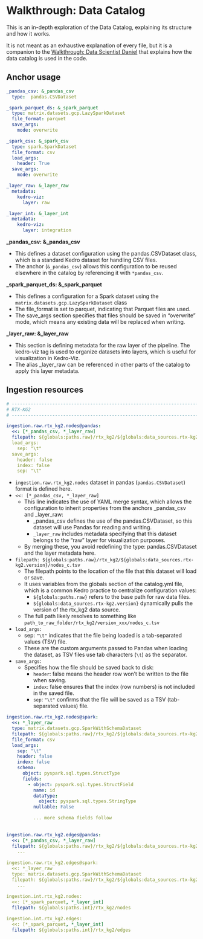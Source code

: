 # Walkthrough: Data Catalog

This is an in-depth exploration of the Data Catalog, explaining its structure and how it works.

It is not meant as an exhaustive explanation of every file, but it is a companion to the [Walkthrough: Data Scientist Daniel](walkthrough.md) that explains how the data catalog is used in the code.


## Anchor usage

```yaml
_pandas_csv: &_pandas_csv
  type:  pandas.CSVDataset

_spark_parquet_ds: &_spark_parquet
  type: matrix.datasets.gcp.LazySparkDataset
  file_format: parquet
  save_args:
    mode: overwrite

_spark_csv: &_spark_csv
  type: spark.SparkDataset
  file_format: csv
  load_args:
    header: True
  save_args:
    mode: overwrite

_layer_raw: &_layer_raw
  metadata:
    kedro-viz:
      layer: raw

_layer_int: &_layer_int
  metadata:
    kedro-viz:
      layer: integration
```

**_pandas_csv: &_pandas_csv**

- This defines a dataset configuration using the pandas.CSVDataset class, which is a standard Kedro dataset for handling CSV files.
- The anchor (`&_pandas_csv`) allows this configuration to be reused elsewhere in the catalog by referencing it with `*pandas_csv`.

**_spark_parquet_ds: &_spark_parquet**

- This defines a configuration for a Spark dataset using the `matrix.datasets.gcp.LazySparkDataset` class
- The file_format is set to parquet, indicating that Parquet files are used.
- The save_args section specifies that files should be saved in “overwrite” mode, which means any existing data will be replaced when writing.

**_layer_raw: &_layer_raw**

- This section is defining metadata for the raw layer of the pipeline. The kedro-viz tag is used to organize datasets into layers, which is useful for visualization in Kedro-Viz.
- The alias _layer_raw can be referenced in other parts of the catalog to apply this layer metadata.

 
## Ingestion resources

```yaml
# -------------------------------------------------------------------------
# RTX-KG2
# -------------------------------------------------------------------------  

ingestion.raw.rtx_kg2.nodes@pandas:
  <<: [*_pandas_csv, *_layer_raw]
  filepath: ${globals:paths.raw}/rtx_kg2/${globals:data_sources.rtx-kg2.version}/nodes_c.tsv
  load_args:
    sep: "\t"
  save_args:
    header: false
    index: false
    sep: "\t"
```

- `ingestion.raw.rtx_kg2.nodes` dataset in pandas (`pandas.CSVDataset`) format is defined here.
- `<<: [*_pandas_csv, *_layer_raw]`
    - This line indicates the use of YAML merge syntax, which allows the configuration to inherit properties from the anchors _pandas_csv and _layer_raw:
        - _pandas_csv defines the use of the pandas.CSVDataset, so this dataset will use Pandas for reading and writing.
        - `_layer_raw` includes metadata specifying that this dataset belongs to the “raw” layer for visualization purposes.
    - By merging these, you avoid redefining the type: pandas.CSVDataset and the layer metadata here.
- `filepath: ${globals:paths.raw}/rtx_kg2/${globals:data_sources.rtx-kg2.version}/nodes_c.tsv`
    - The filepath points to the location of the file that this dataset will load or save.
    - It uses variables from the globals section of the catalog.yml file, which is a common Kedro practice to centralize configuration values:
        - `${globals:paths.raw}` refers to the base path for raw data files.
        - `${globals:data_sources.rtx-kg2.version}` dynamically pulls the version of the rtx_kg2 data source.
    - The full path likely resolves to something like `path_to_raw_folder/rtx_kg2/version_xxx/nodes_c.tsv`
- `load_args`:
    - sep: `"\t"` indicates that the file being loaded is a tab-separated values (TSV) file.
    - These are the custom arguments passed to Pandas when loading the dataset, as TSV files use tab characters (`\t`) as the separator.
- `save_args`:
    - Specifies how the file should be saved back to disk:
        - `header`: false means the header row won’t be written to the file when saving.
        - `index`: false ensures that the index (row numbers) is not included in the saved file.
        - `sep`: `"\t"` confirms that the file will be saved as a TSV (tab-separated values) file.

```yaml
ingestion.raw.rtx_kg2.nodes@spark:
  <<: *_layer_raw
  type: matrix.datasets.gcp.SparkWithSchemaDataset
  filepath: ${globals:paths.raw}/rtx_kg2/${globals:data_sources.rtx-kg2.version}/nodes_c.tsv
  file_format: csv
  load_args:
    sep: "\t"
    header: false
    index: false
    schema:
      object: pyspark.sql.types.StructType
      fields:
        - object: pyspark.sql.types.StructField
          name: id
          dataType: 
            object: pyspark.sql.types.StringType
          nullable: False

	      ... more schema fields follow
	      
	      
ingestion.raw.rtx_kg2.edges@pandas:
  <<: [*_pandas_csv, *_layer_raw]
  filepath: ${globals:paths.raw}/rtx_kg2/${globals:data_sources.rtx-kg2.version}/edges_c.tsv
	...
	
ingestion.raw.rtx_kg2.edges@spark:
  <<: *_layer_raw
  type: matrix.datasets.gcp.SparkWithSchemaDataset
  filepath: ${globals:paths.raw}/rtx_kg2/${globals:data_sources.rtx-kg2.version}/edges_c.tsv
	...
	
ingestion.int.rtx_kg2.nodes:
  <<: [*_spark_parquet, *_layer_int]
  filepath: ${globals:paths.int}/rtx_kg2/nodes

ingestion.int.rtx_kg2.edges:
  <<: [*_spark_parquet, *_layer_int]
  filepath: ${globals:paths.int}/rtx_kg2/edges
```